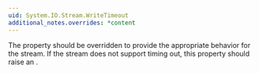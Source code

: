 ```yaml
---
uid: System.IO.Stream.WriteTimeout
additional_notes.overrides: *content
---
```


<p>The <xref href="System.IO.Stream.WriteTimeout"></xref> property should be overridden to provide the appropriate behavior for the stream. If the stream does not support timing out, this property should raise an <xref href="System.InvalidOperationException"></xref>.</p>


